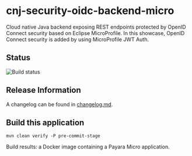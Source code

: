 # cnj-security-oidc-backend-micro

Cloud native Java backend exposing REST endpoints protected by OpenID Connect security based on Eclipse MicroProfile.
In this showcase, OpenID Connect security is added by using MicroProfile JWT Auth.

## Status

![Build status]()

## Release Information

A changelog can be found in [changelog.md](changelog.md).

## Build this application

```shell 
mvn clean verify -P pre-commit-stage
```

Build results: a Docker image containing a Payara Micro application.
